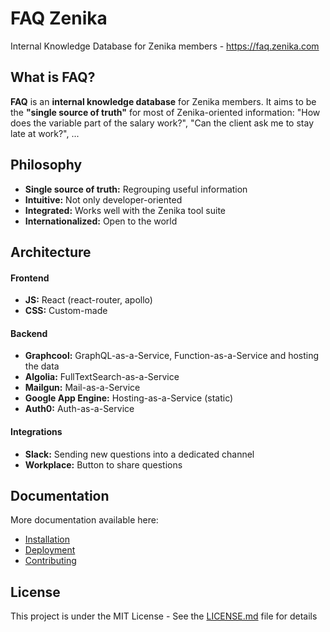 # FAQ Zenika

Internal Knowledge Database for Zenika members - https://faq.zenika.com

## What is FAQ?

**FAQ** is an **internal knowledge database** for Zenika members. It aims to be the **"single source of truth"** for most of Zenika-oriented information: "How does the variable part of the salary work?", "Can the client ask me to stay late at work?", ...

## Philosophy

* **Single source of truth:** Regrouping useful information
* **Intuitive:** Not only developer-oriented
* **Integrated:** Works well with the Zenika tool suite
* **Internationalized:** Open to the world

## Architecture

#### Frontend

* **JS:** React (react-router, apollo)
* **CSS:** Custom-made

#### Backend

* **Graphcool:** GraphQL-as-a-Service, Function-as-a-Service and hosting the data
* **Algolia:** FullTextSearch-as-a-Service
* **Mailgun:** Mail-as-a-Service
* **Google App Engine:** Hosting-as-a-Service (static)
* **Auth0:** Auth-as-a-Service

#### Integrations

* **Slack:** Sending new questions into a dedicated channel
* **Workplace:** Button to share questions

## Documentation

More documentation available here:

* [Installation](/docs/installation.md)
* [Deployment](/docs/deployment.md)
* [Contributing](/docs/contributing.md)

## License

This project is under the MIT License - See the [LICENSE.md](LICENSE.md) file for details
